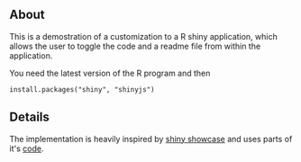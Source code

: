 ## About

This is a demostration of a customization to a R shiny application, 
which allows the user to toggle the code and a readme file from within the application. 

You need the latest version of the R program and then 

```
install.packages("shiny", "shinyjs")
```

## Details

The implementation is heavily inspired by [shiny showcase](https://shiny.rstudio.com/articles/display-modes.html) and uses parts of it's [code](https://github.com/rstudio/shiny/blob/master/R/showcase.R).
